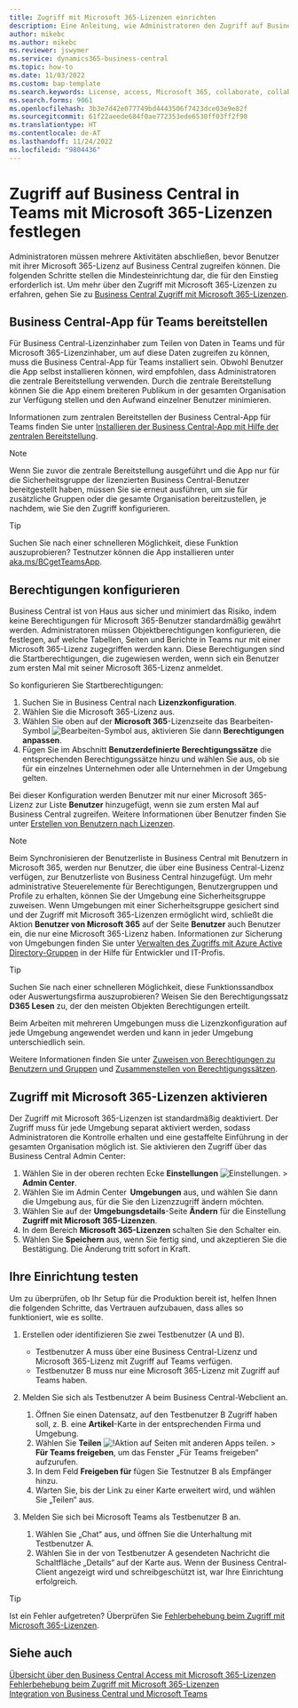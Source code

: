 ```yaml
---
title: Zugriff mit Microsoft 365-Lizenzen einrichten
description: Eine Anleitung, wie Administratoren den Zugriff auf Business Central mit Microsoft 365-Lizenzen konfigurieren können.
author: mikebc
ms.author: mikebc
ms.reviewer: jswymer
ms.service: dynamics365-business-central
ms.topic: how-to
ms.date: 11/03/2022
ms.custom: bap-template
ms.search.keywords: License, access, Microsoft 365, collaborate, collaboration, Teams, Microsoft Teams
ms.search.forms: 9061
ms.openlocfilehash: 3b3e7d42e077749bd4443506f7423dce03e9e82f
ms.sourcegitcommit: 61f22aeede684f0ae772353ede6530ff03ff2f90
ms.translationtype: HT
ms.contentlocale: de-AT
ms.lasthandoff: 11/24/2022
ms.locfileid: "9804436"
---
```

# <a name="set-up-business-central-access-in-teams-with-microsoft-365-licenses"></a>Zugriff auf Business Central in Teams mit Microsoft 365-Lizenzen festlegen

Administratoren müssen mehrere Aktivitäten abschließen, bevor Benutzer mit ihrer Microsoft 365-Lizenz auf Business Central zugreifen können. Die folgenden Schritte stellen die Mindesteinrichtung dar, die für den Einstieg erforderlich ist. Um mehr über den Zugriff mit Microsoft 365-Lizenzen zu erfahren, gehen Sie zu [Business Central Zugriff mit Microsoft 365-Lizenzen](admin-access-with-m365-license.md).

## <a name="deploy-the-business-central-app-for-teams"></a>Business Central-App für Teams bereitstellen

Für Business Central-Lizenzinhaber zum Teilen von Daten in Teams und für Microsoft 365-Lizenzinhaber, um auf diese Daten zugreifen zu können, muss die Business Central-App für Teams installiert sein. Obwohl Benutzer die App selbst installieren können, wird empfohlen, dass Administratoren die zentrale Bereitstellung verwenden. Durch die zentrale Bereitstellung können Sie die App einem breiteren Publikum in der gesamten Organisation zur Verfügung stellen und den Aufwand einzelner Benutzer minimieren. 

Informationen zum zentralen Bereitstellen der Business Central-App für Teams finden Sie unter [Installieren der Business Central-App mit Hilfe der zentralen Bereitstellung](admin-teams-integration.md#installing-the-business-central-app-by-using-centralized-deployment).

> [!NOTE]
> Wenn Sie zuvor die zentrale Bereitstellung ausgeführt und die App nur für die Sicherheitsgruppe der lizenzierten Business Central-Benutzer bereitgestellt haben, müssen Sie sie erneut ausführen, um sie für zusätzliche Gruppen oder die gesamte Organisation bereitzustellen, je nachdem, wie Sie den Zugriff konfigurieren.

> [!TIP]
> Suchen Sie nach einer schnelleren Möglichkeit, diese Funktion auszuprobieren? Testnutzer können die App installieren unter [aka.ms/BCgetTeamsApp](https://aka.ms/BCgetTeamsApp).

## <a name="configure-permissions"></a>Berechtigungen konfigurieren

Business Central ist von Haus aus sicher und minimiert das Risiko, indem keine Berechtigungen für Microsoft 365-Benutzer standardmäßig gewährt werden. Administratoren müssen Objektberechtigungen konfigurieren, die festlegen, auf welche Tabellen, Seiten und Berichte in Teams nur mit einer Microsoft 365-Lizenz zugegriffen werden kann. Diese Berechtigungen sind die Startberechtigungen, die zugewiesen werden, wenn sich ein Benutzer zum ersten Mal mit seiner Microsoft 365-Lizenz anmeldet. 

So konfigurieren Sie Startberechtigungen:

1. Suchen Sie in Business Central nach **Lizenzkonfiguration**.
2. Wählen Sie die Microsoft 365-Lizenz aus.
3. Wählen Sie oben auf der **Microsoft 365**-Lizenzseite das Bearbeiten-Symbol ![Bearbeiten-Symbol](media/edit-pencil.png) aus, aktivieren Sie dann **Berechtigungen anpassen**. 
4. Fügen Sie im Abschnitt **Benutzerdefinierte Berechtigungssätze** die entsprechenden Berechtigungssätze hinzu und wählen Sie aus, ob sie für ein einzelnes Unternehmen oder alle Unternehmen in der Umgebung gelten.

Bei dieser Konfiguration werden Benutzer mit nur einer Microsoft 365-Lizenz zur Liste **Benutzer** hinzugefügt, wenn sie zum ersten Mal auf Business Central zugreifen. Weitere Informationen über Benutzer finden Sie unter [Erstellen von Benutzern nach Lizenzen](ui-how-users-permissions.md).

> [!NOTE]
> Beim Synchronisieren der Benutzerliste in Business Central mit Benutzern in Microsoft 365, werden nur Benutzer, die über eine Business Central-Lizenz verfügen, zur Benutzerliste von Business Central hinzugefügt. Um mehr administrative Steuerelemente für Berechtigungen, Benutzergruppen und Profile zu erhalten, können Sie der Umgebung eine Sicherheitsgruppe zuweisen. Wenn Umgebungen mit einer Sicherheitsgruppe gesichert sind und der Zugriff mit Microsoft 365-Lizenzen ermöglicht wird, schließt die Aktion **Benutzer von Microsoft 365** auf der Seite **Benutzer** auch Benutzer ein, die nur eine Microsoft 365-Lizenz haben. Informationen zur Sicherung von Umgebungen finden Sie unter [Verwalten des Zugriffs mit Azure Active Directory-Gruppen](/dynamics365/business-central/dev-itpro/administration/tenant-admin-center-manage-access#manage-access-using-azure-active-directory-groups) in der Hilfe für Entwickler und IT-Profis.

> [!TIP]
> Suchen Sie nach einer schnelleren Möglichkeit, diese Funktionssandbox oder Auswertungsfirma auszuprobieren? Weisen Sie den Berechtigungssatz **D365 Lesen** zu, der den meisten Objekten Berechtigungen erteilt.  

Beim Arbeiten mit mehreren Umgebungen muss die Lizenzkonfiguration auf jede Umgebung angewendet werden und kann in jeder Umgebung unterschiedlich sein. 

Weitere Informationen finden Sie unter [Zuweisen von Berechtigungen zu Benutzern und Gruppen](ui-define-granular-permissions.md) und [Zusammenstellen von Berechtigungssätzen](/dynamics365/business-central/dev-itpro/developer/devenv-permissionset-composing).

## <a name="turn-on-access-with-microsoft-365-licenses"></a>Zugriff mit Microsoft 365-Lizenzen aktivieren

Der Zugriff mit Microsoft 365-Lizenzen ist standardmäßig deaktiviert. Der Zugriff muss für jede Umgebung separat aktiviert werden, sodass Administratoren die Kontrolle erhalten und eine gestaffelte Einführung in der gesamten Organisation möglich ist. Sie aktivieren den Zugriff über das Business Central Admin Center: 

1. Wählen Sie in der oberen rechten Ecke **Einstellungen** ![Einstellungen.](media/ui-experience/settings_icon_small.png "Einstellungssymbol für Rollencenter") > **Admin Center**.  
2. Wählen Sie im Admin Center  **Umgebungen** aus, und wählen Sie dann die Umgebung aus, für die Sie den Lizenzzugriff ändern möchten. 
3. Wählen Sie auf der **Umgebungsdetails**-Seite **Ändern** für die Einstellung **Zugriff mit Microsoft 365-Lizenzen**.
4. In dem Bereich **Microsoft 365-Lizenzen** schalten Sie den Schalter ein. 
5. Wählen Sie **Speichern** aus, wenn Sie fertig sind, und akzeptieren Sie die Bestätigung. Die Änderung tritt sofort in Kraft.

## <a name="test-your-setup"></a>Ihre Einrichtung testen

Um zu überprüfen, ob Ihr Setup für die Produktion bereit ist, helfen Ihnen die folgenden Schritte, das Vertrauen aufzubauen, dass alles so funktioniert, wie es sollte. 

1. Erstellen oder identifizieren Sie zwei Testbenutzer (A und B).

   - Testbenutzer A muss über eine Business Central-Lizenz und Microsoft 365-Lizenz mit Zugriff auf Teams verfügen.
   - Testbenutzer B muss nur eine Microsoft 365-Lizenz mit Zugriff auf Teams haben.

2. Melden Sie sich als Testbenutzer A beim Business Central-Webclient an.

   1. Öffnen Sie einen Datensatz, auf den Testbenutzer B Zugriff haben soll, z. B. eine **Artikel**-Karte in der entsprechenden Firma und Umgebung.
   2. Wählen Sie **Teilen** ![!Aktion auf Seiten mit anderen Apps teilen.](media/share-icon.png) > **Für Teams freigeben**, um das Fenster „Für Teams freigeben“ aufzurufen.
   3. In dem Feld **Freigeben für** fügen Sie Testnutzer B als Empfänger hinzu. 
   4. Warten Sie, bis der Link zu einer Karte erweitert wird, und wählen Sie „Teilen“ aus. 

3. Melden Sie sich bei Microsoft Teams als Testbenutzer B an.

   1. Wählen Sie „Chat“ aus, und öffnen Sie die Unterhaltung mit Testbenutzer A. 
   2. Wählen Sie in der von Testbenutzer A gesendeten Nachricht die Schaltfläche „Details“ auf der Karte aus. Wenn der Business Central-Client angezeigt wird und schreibgeschützt ist, war Ihre Einrichtung erfolgreich. 

> [!TIP]
> Ist ein Fehler aufgetreten? Überprüfen Sie [Fehlerbehebung beim Zugriff mit Microsoft 365-Lizenzen](admin-access-with-m365-license-troubleshooting.md).

## <a name="see-also"></a>Siehe auch 

[Übersicht über den Business Central Access mit Microsoft 365-Lizenzen](admin-access-with-m365-license.md#minimum-requirements)  
[Fehlerbehebung beim Zugriff mit Microsoft 365-Lizenzen](admin-access-with-m365-license-troubleshooting.md)  
[Integration von Business Central und Microsoft Teams](across-teams-overview.md)  
